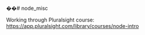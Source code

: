 ��# node_misc

Working through Pluralsight course:
https://app.pluralsight.com/library/courses/node-intro
